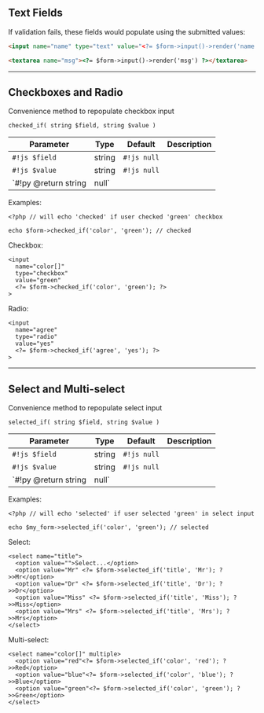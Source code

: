 ## Text Fields

If validation fails, these fields would populate using the submitted values:
```html
<input name="name" type="text" value="<?= $form->input()->render('name') ?>">
```

```html
<textarea name="msg"><?= $form->input()->render('msg') ?></textarea>
```

---

## Checkboxes and Radio
Convenience method to repopulate checkbox input
~~~{.js}
checked_if( string $field, string $value )
~~~

Parameter      |  Type  | Default     | Description
-------------- | ------ | ----------- | -----------
`#!js $field`    | string | `#!js null` |
`#!js $value`  | string | `#!js null` |
`#!py @return string|null`

Examples:
~~~~{.php}
<?php // will echo 'checked' if user checked 'green' checkbox

echo $form->checked_if('color', 'green'); // checked
~~~~

Checkbox:
~~~~{.html}
<input
  name="color[]"
  type="checkbox"
  value="green"
  <?= $form->checked_if('color', 'green'); ?>
>
~~~~

Radio:
~~~~{.html}
<input
  name="agree"
  type="radio"
  value="yes"
  <?= $form->checked_if('agree', 'yes'); ?>
>
~~~~

---

## Select and Multi-select
Convenience method to repopulate select input
~~~{.js}
selected_if( string $field, string $value )
~~~

Parameter      |  Type  | Default     | Description
-------------- | ------ | ----------- | -----------
`#!js $field`    | string | `#!js null` |
`#!js $value`  | string | `#!js null` |
`#!py @return string|null`

Examples:
~~~~{.php}
<?php // will echo 'selected' if user selected 'green' in select input

echo $my_form->selected_if('color', 'green'); // selected
~~~~

Select:
~~~~{.html}
<select name="title">
  <option value="">Select...</option>
  <option value="Mr" <?= $form->selected_if('title', 'Mr'); ?>>Mr</option>
  <option value="Dr" <?= $form->selected_if('title', 'Dr'); ?>>Dr</option>
  <option value="Miss" <?= $form->selected_if('title', 'Miss'); ?>>Miss</option>
  <option value="Mrs" <?= $form->selected_if('title', 'Mrs'); ?>>Mrs</option>
</select>
~~~~

Multi-select:
~~~~{.html}
<select name="color[]" multiple>
  <option value="red"<?= $form->selected_if('color', 'red'); ?>>Red</option>
  <option value="blue"<?= $form->selected_if('color', 'blue'); ?>>Blue</option>
  <option value="green"<?= $form->selected_if('color', 'green'); ?>>Green</option>
</select>
~~~~

